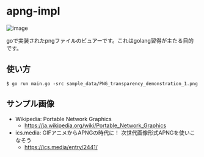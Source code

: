 # apng-impl

![image](https://pbs.twimg.com/media/D8OrC_hVsAEUrVi?format=jpg&name=medium)

goで実装されたpngファイルのビュアーです。これはgolang習得が主たる目的です。

## 使い方

```
$ go run main.go -src sample_data/PNG_transparency_demonstration_1.png
```

## サンプル画像

* Wikipedia: Portable Network Graphics
    * https://ja.wikipedia.org/wiki/Portable_Network_Graphics
* ics.media: GIFアニメからAPNGの時代に！ 次世代画像形式APNGを使いこなそう
    * https://ics.media/entry/2441/